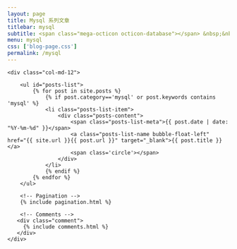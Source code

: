 ```yaml
---
layout: page
title: Mysql 系列文章
titlebar: mysql
subtitle: <span class="mega-octicon octicon-database"></span> &nbsp;&nbsp; 必须掌握的数据库
menu: mysql
css: ['blog-page.css']
permalink: /mysql
---
```


<div class="row">

    <div class="col-md-12">

        <ul id="posts-list">
            {% for post in site.posts %}
                {% if post.category=='mysql' or post.keywords contains 'mysql' %}
                <li class="posts-list-item">
                    <div class="posts-content">
                        <span class="posts-list-meta">{{ post.date | date: "%Y-%m-%d" }}</span>
                        <a class="posts-list-name bubble-float-left" href="{{ site.url }}{{ post.url }}" target="_blank">{{ post.title }}</a>
                        <span class='circle'></span>
                    </div>
                </li>
                {% endif %}
            {% endfor %}
        </ul> 

        <!-- Pagination -->
        {% include pagination.html %}

        <!-- Comments -->
       <div class="comment">
         {% include comments.html %}
       </div>
    </div>

</div>
<script>
    $(document).ready(function(){
        // Enable bootstrap tooltip
        $("body").tooltip({ selector: '[data-toggle=tooltip]' });

    });
</script>
